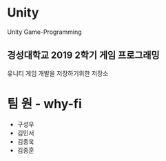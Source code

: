 # Unity
Unity Game-Programming


## 경성대학교 2019 2학기 게임 프로그래밍

유니티 게임 개발을 저장하기위한 저장소


# 팀 원 - why-fi
   * 구성우
   * 김민서
   * 김종욱
   * 김종훈
